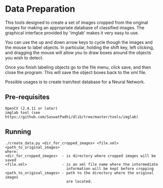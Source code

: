# Data Preparation
This tools designed to create a set of images cropped from the original images for making an appropriate database of classified images. The graphical interface provided by 'imglab' makes it very easy to use. 

You can use the up and down arrow keys to cycle though the images and the mouse to label objects.  In particular, holding the shift key, left clicking, and dragging the mouse will allow you to draw boxes around the objects you wish to detect.  

Once you finish labeling objects go to the file menu, click save, and then close the program. This will save the object boxes back to the xml file.

Possible usages is to create train/test database for a Neural Network.

## Pre-requisites
    OpenCV (2.4.11 or later)
    imglab tool (see https://github.com/SaswatPadhi/dlib/tree/master/tools/imglab)

## Running
    ./create_data.py <dir_for_cropped_images> <file.xml> <path_to_original_images>
    where:
    <dir_for_cropped_images>  - is directory where cropped images will be saved
    <file.xml>                - is an xml file name where the intermediate
                                information will be kept before cropping
    <path_to_original_images> - path to the directory where the original images
                                are located.
